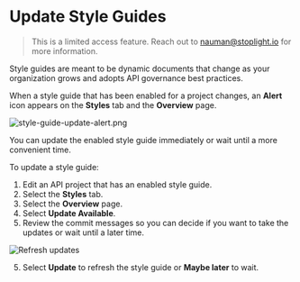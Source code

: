 # Update Style Guides

<!-- theme: info -->
<!--Shared style guides are available on the **Professional** and **Enterprise** plans.-->

> This is a limited access feature. Reach out to nauman@stoplight.io for more information.

Style guides are meant to be dynamic documents that change as your organization grows and adopts API governance best practices.

When a style guide that has been enabled for a project changes, an **Alert** icon appears on the **Styles** tab and the **Overview** page.

![style-guide-update-alert.png]()

You can update the enabled style guide immediately or wait until a more convenient time.

To update a style guide:

1. Edit an API project that has an enabled style guide.
2. Select the **Styles** tab.
3. Select the **Overview** page.
4. Select **Update Available**.
5. Review the commit messages so you can decide if you want to take the updates or wait until a later time.

![Refresh updates](https://stoplight.io/api/v1/projects/cHJqOjI/images/GNj3RbJNBEY)

5. Select **Update** to refresh the style guide or **Maybe later** to wait.